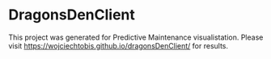 # DragonsDenClient

This project was generated for Predictive Maintenance visualistation. Please visit https://wojciechtobis.github.io/dragonsDenClient/ for results.
